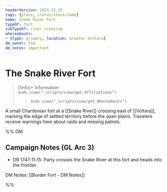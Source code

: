 ```yaml
---
headerVersion: 2023.11.25
tags: [place, status/check/name]
name: Snake River Fort
typeOf: fort
subTypeOf: river crossing
whereabouts:
- {type: primary, location: Greater Voltara}
dm_owner: tim
dm_notes: important
---
```

# The Snake River Fort
>[!info]+ Information  
> `$=dv.view("_scripts/view/get_Affiliations")`  
>> `$=dv.view("_scripts/view/get_Whereabouts")`

A small Chardonian fort at a [[Snake River]] crossing east of [[Voltara]], marking the edge of settled territory before the open plains. Travelers receive warnings here about raids and missing patrols.

%% DM
## Campaign Notes (GL Arc 3)

- DR 1747‑11‑15: Party crosses the Snake River at this fort and heads into the frontier.

DM Notes: [[Border Fort - DM Notes]]

%%